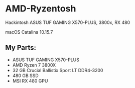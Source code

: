 # AMD-Ryzentosh
Hackintosh ASUS TUF GAMING X570-PLUS, 3800x, RX 480

macOS Catalina 10.15.7

## My Parts: ##

* ASUS TUF GAMING X570-PLUS
* AMD Ryzen 7 3800X
* 32 GB Crucial Ballistix Sport LT DDR4-3200
* 480 GB SSD
* MSI RX 480 GPU
